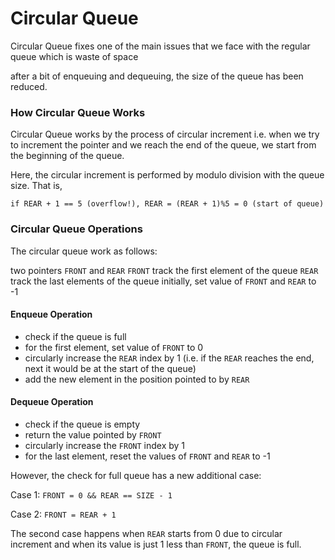# Circular Queue

Circular Queue fixes one of the main issues that we face with the regular queue which is waste of space 

after a bit of enqueuing and dequeuing, the size of the queue has been reduced.

### How Circular Queue Works

Circular Queue works by the process of circular increment i.e. when we try to increment the pointer and we reach the end of the queue, we start from the beginning of the queue.

Here, the circular increment is performed by modulo division with the queue size. That is,


`if REAR + 1 == 5 (overflow!), REAR = (REAR + 1)%5 = 0 (start of queue)`

### Circular Queue Operations

The circular queue work as follows:

two pointers `FRONT` and `REAR`
`FRONT` track the first element of the queue
`REAR` track the last elements of the queue
initially, set value of `FRONT` and `REAR` to -1

#### Enqueue Operation

* check if the queue is full
* for the first element, set value of `FRONT` to 0
* circularly increase the `REAR` index by 1 (i.e. if the `REAR` reaches the end, next it would be at the start of the queue)
* add the new element in the position pointed to by `REAR`

#### Dequeue Operation

* check if the queue is empty
* return the value pointed by `FRONT`
* circularly increase the `FRONT` index by 1
* for the last element, reset the values of `FRONT` and `REAR` to -1

However, the check for full queue has a new additional case:

Case 1: `FRONT = 0 && REAR == SIZE - 1`

Case 2: `FRONT = REAR + 1`

The second case happens when `REAR` starts from 0 due to circular increment and when its value is just 1 less than `FRONT`, the queue is full.
